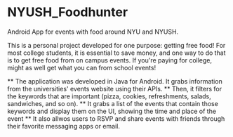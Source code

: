 # NYUSH_Foodhunter
Android App for events with food around NYU and NYUSH.

This is a personal project developed for one purpose: getting free food! For most college students, it is essential to save money, and one way to do that is to get free food from on campus events. If you're paying for college, might as well get what you can from school events!

** The application was developed in Java for Android. It grabs information from the universities' events website using their APIs. 
** Then, it filters for the keywords that are important (pizza, cookies, refreshments, salads, sandwiches, and so on). 
** It grabs a list of the events that contain those keywords and display them on the UI, showing the time and place of the event
** It also allwos users to RSVP and share events with friends through their favorite messaging apps or email.
